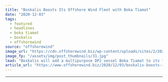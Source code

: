 ```yaml
---
title: "Boskalis Boosts Its Offshore Wind Fleet with Boka Tiamat"
date: "2020-12-03"
tags: 
  - featured
  - headlines
  - boka tiamat
  - boskalis
  - offshorewind
source: "offshorewind"
image_url: "https://cdn.offshorewind.biz/wp-content/uploads/sites/2/2020/12/03165002/Boskalis_Boka-Tiamat.jpg"
image_fp: "/assets/img/post_thumbnails/31.jpg"
lead: "Boskalis will add a multipurpose DP2 vessel Boka Tiamat to its fleet in January"
article_url: "https://www.offshorewind.biz/2020/12/03/boskalis-boosts-its-offshore-wind-fleet-with-boka-tiamat/"
---
```


---

